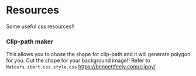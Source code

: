 # Resources
Some useful css resources!!

### Clip-path maker
This allows you to chose the shape for clip-path and it will generate polygon for you.
Cut the shape for your background image!! Refer to `Natours.start.css.style.css`
https://bennettfeely.com/clippy/


